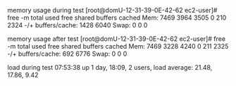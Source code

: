 memory usage during test
[root@domU-12-31-39-0E-42-62 ec2-user]# free -m
             total       used       free     shared    buffers     cached
Mem:          7469       3964       3505          0        210       2324
-/+ buffers/cache:       1428       6040
Swap:            0          0          0

memory usage after test
[root@domU-12-31-39-0E-42-62 ec2-user]# free -m
             total       used       free     shared    buffers     cached
Mem:          7469       3228       4240          0        211       2325
-/+ buffers/cache:        692       6776
Swap:            0          0          0

load during test
 07:53:38 up 1 day, 18:09,  2 users,  load average: 21.48, 17.86, 9.42
